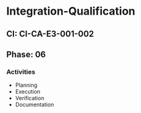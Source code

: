 # Integration-Qualification

## CI: CI-CA-E3-001-002
## Phase: 06

### Activities
- Planning
- Execution
- Verification
- Documentation
